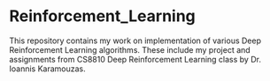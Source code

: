 # Reinforcement_Learning
This repository contains my work on implementation of various Deep Reinforcement Learning algorithms. These include my project and assignments from CS8810 Deep Reinforcement Learning class by Dr. Ioannis Karamouzas.
